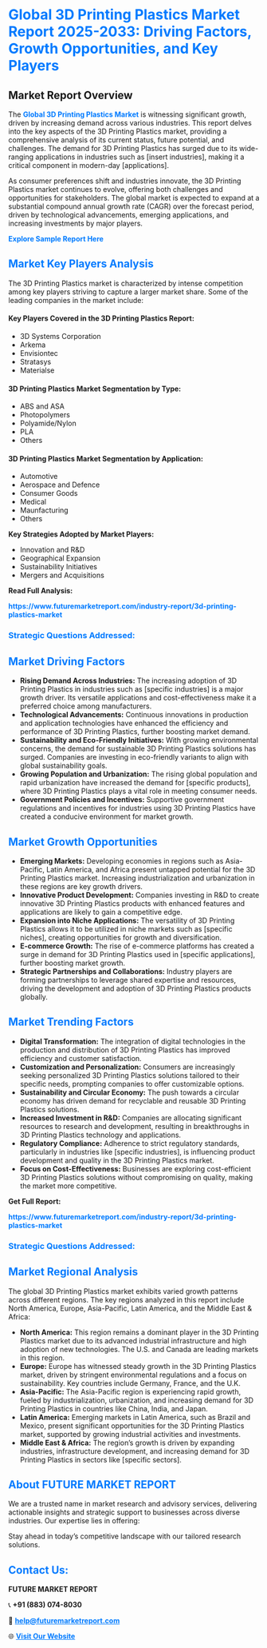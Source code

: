 <h1 style="color: #007BFF;">Global 3D Printing Plastics Market Report 2025-2033: Driving Factors, Growth Opportunities, and Key Players</h1>

<section id="overview">
<h2>Market Report Overview</h2>
<p>The <a href="https://www.futuremarketreport.com/industry-report/3d-printing-plastics-market" style="color: #007BFF; text-decoration: none;"><strong>Global 3D Printing Plastics Market</strong></a> is witnessing significant growth, driven by increasing demand across various industries. This report delves into the key aspects of the 3D Printing Plastics market, providing a comprehensive analysis of its current status, future potential, and challenges. The demand for 3D Printing Plastics has surged due to its wide-ranging applications in industries such as [insert industries], making it a critical component in modern-day [applications].</p>
<p>As consumer preferences shift and industries innovate, the 3D Printing Plastics market continues to evolve, offering both challenges and opportunities for stakeholders. The global market is expected to expand at a substantial compound annual growth rate (CAGR) over the forecast period, driven by technological advancements, emerging applications, and increasing investments by major players.</p>
</section>

<section id="overview">
<p><a href="https://www.futuremarketreport.com/request-sample/reportId=60601" style="color: #007BFF; text-decoration: none;"><strong>Explore Sample Report Here</strong></a></p>
</section>

<section id="key-players">
<h2 style="color: #007BFF;">Market Key Players Analysis</h2>
<p>The 3D Printing Plastics market is characterized by intense competition among key players striving to capture a larger market share. Some of the leading companies in the market include:</p>
<h4>Key Players Covered in the 3D Printing Plastics Report:</h4>
<ul><li>3D Systems Corporation</li><li>Arkema</li><li>Envisiontec</li><li>Stratasys</li><li>Materialse</li></ul>
<h4>3D Printing Plastics Market Segmentation by Type:</h4>
<ul><li>ABS and ASA</li><li>Photopolymers</li><li>Polyamide/Nylon</li><li>PLA</li><li>Others</li></ul>

<h4>3D Printing Plastics Market Segmentation by Application:</h4>
<ul><li>Automotive</li><li>Aerospace and Defence</li><li>Consumer Goods</li><li>Medical</li><li>Maunfacturing</li><li>Others</li></ul>
<p><strong>Key Strategies Adopted by Market Players:</strong></p>
<ul>
<li>Innovation and R&D</li>
<li>Geographical Expansion</li>
<li>Sustainability Initiatives</li>
<li>Mergers and Acquisitions</li>
</ul>
</section>

<section>
<p><strong>Read Full Analysis: </strong></p><a href="https://www.futuremarketreport.com/industry-report/3d-printing-plastics-market" style="color: #007BFF; text-decoration: none;"><strong>https://www.futuremarketreport.com/industry-report/3d-printing-plastics-market</strong></a>
<h3 style="color: #007BFF;">Strategic Questions Addressed:</h3>
</section>

<section id="driving-factors">
<h2 style="color: #007BFF;">Market Driving Factors</h2>
<ul>
<li><strong>Rising Demand Across Industries:</strong> The increasing adoption of 3D Printing Plastics in industries such as [specific industries] is a major growth driver. Its versatile applications and cost-effectiveness make it a preferred choice among manufacturers.</li>
<li><strong>Technological Advancements:</strong> Continuous innovations in production and application technologies have enhanced the efficiency and performance of 3D Printing Plastics, further boosting market demand.</li>
<li><strong>Sustainability and Eco-Friendly Initiatives:</strong> With growing environmental concerns, the demand for sustainable 3D Printing Plastics solutions has surged. Companies are investing in eco-friendly variants to align with global sustainability goals.</li>
<li><strong>Growing Population and Urbanization:</strong> The rising global population and rapid urbanization have increased the demand for [specific products], where 3D Printing Plastics plays a vital role in meeting consumer needs.</li>
<li><strong>Government Policies and Incentives:</strong> Supportive government regulations and incentives for industries using 3D Printing Plastics have created a conducive environment for market growth.</li>
</ul>
</section>

<section id="growth-opportunities">
<h2 style="color: #007BFF;">Market Growth Opportunities</h2>
<ul>
<li><strong>Emerging Markets:</strong> Developing economies in regions such as Asia-Pacific, Latin America, and Africa present untapped potential for the 3D Printing Plastics market. Increasing industrialization and urbanization in these regions are key growth drivers.</li>
<li><strong>Innovative Product Development:</strong> Companies investing in R&D to create innovative 3D Printing Plastics products with enhanced features and applications are likely to gain a competitive edge.</li>
<li><strong>Expansion into Niche Applications:</strong> The versatility of 3D Printing Plastics allows it to be utilized in niche markets such as [specific niches], creating opportunities for growth and diversification.</li>
<li><strong>E-commerce Growth:</strong> The rise of e-commerce platforms has created a surge in demand for 3D Printing Plastics used in [specific applications], further boosting market growth.</li>
<li><strong>Strategic Partnerships and Collaborations:</strong> Industry players are forming partnerships to leverage shared expertise and resources, driving the development and adoption of 3D Printing Plastics products globally.</li>
</ul>
</section>

<section id="trending-factors">
<h2 style="color: #007BFF;">Market Trending Factors</h2>
<ul>
<li><strong>Digital Transformation:</strong> The integration of digital technologies in the production and distribution of 3D Printing Plastics has improved efficiency and customer satisfaction.</li>
<li><strong>Customization and Personalization:</strong> Consumers are increasingly seeking personalized 3D Printing Plastics solutions tailored to their specific needs, prompting companies to offer customizable options.</li>
<li><strong>Sustainability and Circular Economy:</strong> The push towards a circular economy has driven demand for recyclable and reusable 3D Printing Plastics solutions.</li>
<li><strong>Increased Investment in R&D:</strong> Companies are allocating significant resources to research and development, resulting in breakthroughs in 3D Printing Plastics technology and applications.</li>
<li><strong>Regulatory Compliance:</strong> Adherence to strict regulatory standards, particularly in industries like [specific industries], is influencing product development and quality in the 3D Printing Plastics market.</li>
<li><strong>Focus on Cost-Effectiveness:</strong> Businesses are exploring cost-efficient 3D Printing Plastics solutions without compromising on quality, making the market more competitive.</li>
</ul>
</section>

<section>
<p><strong>Get Full Report: </strong></p><a href="https://www.futuremarketreport.com/industry-report/3d-printing-plastics-market" style="color: #007BFF; text-decoration: none;"><strong>https://www.futuremarketreport.com/industry-report/3d-printing-plastics-market</strong></a>
<h3 style="color: #007BFF;">Strategic Questions Addressed:</h3>
</section>


<section id="regional-analysis">
<h2 style="color: #007BFF;">Market Regional Analysis</h2>
<p>The global 3D Printing Plastics market exhibits varied growth patterns across different regions. The key regions analyzed in this report include North America, Europe, Asia-Pacific, Latin America, and the Middle East & Africa:</p>
<ul>
<li><strong>North America:</strong> This region remains a dominant player in the 3D Printing Plastics market due to its advanced industrial infrastructure and high adoption of new technologies. The U.S. and Canada are leading markets in this region.</li>
<li><strong>Europe:</strong> Europe has witnessed steady growth in the 3D Printing Plastics market, driven by stringent environmental regulations and a focus on sustainability. Key countries include Germany, France, and the U.K.</li>
<li><strong>Asia-Pacific:</strong> The Asia-Pacific region is experiencing rapid growth, fueled by industrialization, urbanization, and increasing demand for 3D Printing Plastics in countries like China, India, and Japan.</li>
<li><strong>Latin America:</strong> Emerging markets in Latin America, such as Brazil and Mexico, present significant opportunities for the 3D Printing Plastics market, supported by growing industrial activities and investments.</li>
<li><strong>Middle East & Africa:</strong> The region’s growth is driven by expanding industries, infrastructure development, and increasing demand for 3D Printing Plastics in sectors like [specific sectors].</li>
</ul>
</section>

<footer>
<h2 style="color: #007BFF;">About FUTURE MARKET REPORT</h2>
<p>We are a trusted name in market research and advisory services, delivering actionable insights and strategic support to businesses across diverse industries. Our expertise lies in offering:</p>

<p>Stay ahead in today’s competitive landscape with our tailored research solutions.</p>

<h2 style="color: #007BFF;">Contact Us:</h2>
<p><strong>FUTURE MARKET REPORT</strong></p>
<p>📞 <strong>+91 (883) 074-8030</strong></p>
<p>📧 <strong><a href="mailto:help@futuremarketreport.com" style="color: #007BFF;">help@futuremarketreport.com</a></strong></p>
<p>🌐 <strong><a href="https://www.futuremarketreport.com/" style="color: #007BFF;">Visit Our Website</a></strong></p>
</footer>